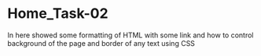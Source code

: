 # Home_Task-02
In here showed some formatting of HTML with some link and how to control background of the page and border of any text using CSS
